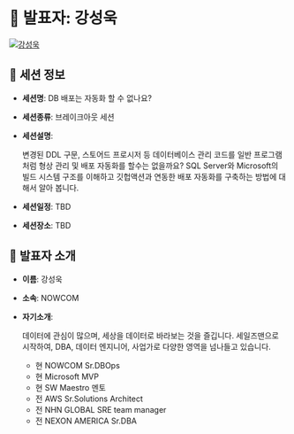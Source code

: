 # 🎤 발표자: 강성욱

<div class="container">
    <div class="row justify-content-center">
        <div class="col-md-4 profile mb-4 text-center">
            <a href="#" target="_self"><img src="/images/speakers/sungwookkang.jpg" alt="강성욱" class="img-fluid" /></a>
        </div>
    </div>
</div>

## 🔎 세션 정보

- **세션명**: DB 배포는 자동화 할 수 없나요?
- **세션종류**: 브레이크아웃 세션
- **세션설명**:

  변경된 DDL 구문, 스토어드 프로시저 등 데이터베이스 관리 코드를 일반 프로그램 처럼 형상 관리 및 배포 자동화를 할수는 없을까요? SQL Server와 Microsoft의 빌드 시스템 구조를 이해하고 깃헙액션과 연동한 배포 자동화를 구축하는 방법에 대해서 알아 봅니다.

- **세션일정**: TBD
- **세션장소**: TBD

## 📜 발표자 소개

- **이름**: 강성욱
- **소속**: NOWCOM
- **자기소개**:

  데이터에 관심이 많으며, 세상을 데이터로 바라보는 것을 즐깁니다. 세일즈맨으로 시작하여, DBA, 데이터 엔지니어, 사업가로 다양한 영역을 넘나들고 있습니다.

  - 현 NOWCOM Sr.DBOps
  - 현 Microsoft MVP
  - 현 SW Maestro 멘토
  - 전 AWS Sr.Solutions Architect
  - 전 NHN GLOBAL SRE team manager
  - 전 NEXON AMERICA Sr.DBA
